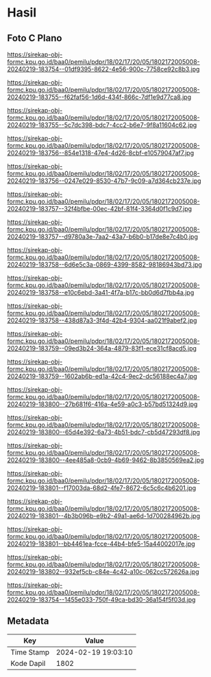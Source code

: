 # Hasil

## Foto C Plano

https://sirekap-obj-formc.kpu.go.id/baa0/pemilu/pdpr/18/02/17/20/05/1802172005008-20240219-183754--01df9395-8622-4e56-900c-7758ce92c8b3.jpg

https://sirekap-obj-formc.kpu.go.id/baa0/pemilu/pdpr/18/02/17/20/05/1802172005008-20240219-183755--f62faf56-1d6d-434f-866c-7df1e9d77ca8.jpg

https://sirekap-obj-formc.kpu.go.id/baa0/pemilu/pdpr/18/02/17/20/05/1802172005008-20240219-183755--5c7dc398-bdc7-4cc2-b6e7-9f8a11604c62.jpg

https://sirekap-obj-formc.kpu.go.id/baa0/pemilu/pdpr/18/02/17/20/05/1802172005008-20240219-183756--854e1318-47e4-4d26-8cbf-e10579047af7.jpg

https://sirekap-obj-formc.kpu.go.id/baa0/pemilu/pdpr/18/02/17/20/05/1802172005008-20240219-183756--0247e029-8530-47b7-9c09-a7d364cb237e.jpg

https://sirekap-obj-formc.kpu.go.id/baa0/pemilu/pdpr/18/02/17/20/05/1802172005008-20240219-183757--32f4bfbe-00ec-42bf-81f4-3364d0f1c9d7.jpg

https://sirekap-obj-formc.kpu.go.id/baa0/pemilu/pdpr/18/02/17/20/05/1802172005008-20240219-183757--d9780a3e-7aa2-43a7-b6b0-b17de8e7c4b0.jpg

https://sirekap-obj-formc.kpu.go.id/baa0/pemilu/pdpr/18/02/17/20/05/1802172005008-20240219-183758--6d6e5c3a-0869-4399-8582-98186943bd73.jpg

https://sirekap-obj-formc.kpu.go.id/baa0/pemilu/pdpr/18/02/17/20/05/1802172005008-20240219-183758--e10c6ebd-3a41-4f7a-b17c-bb0d6d7fbb4a.jpg

https://sirekap-obj-formc.kpu.go.id/baa0/pemilu/pdpr/18/02/17/20/05/1802172005008-20240219-183758--438d87a3-3f4d-42b4-9304-aa021f9abef2.jpg

https://sirekap-obj-formc.kpu.go.id/baa0/pemilu/pdpr/18/02/17/20/05/1802172005008-20240219-183759--09ed3b24-364a-4879-83f1-ece31cf8acd5.jpg

https://sirekap-obj-formc.kpu.go.id/baa0/pemilu/pdpr/18/02/17/20/05/1802172005008-20240219-183759--1602ab6b-ed1a-42c4-9ec2-dc56188ec4a7.jpg

https://sirekap-obj-formc.kpu.go.id/baa0/pemilu/pdpr/18/02/17/20/05/1802172005008-20240219-183800--27b681f6-416a-4e59-a0c3-b57bd51324d9.jpg

https://sirekap-obj-formc.kpu.go.id/baa0/pemilu/pdpr/18/02/17/20/05/1802172005008-20240219-183800--65d4e392-6a73-4b51-bdc7-cb5d47293df8.jpg

https://sirekap-obj-formc.kpu.go.id/baa0/pemilu/pdpr/18/02/17/20/05/1802172005008-20240219-183800--4ee485a8-0cb9-4b69-9462-8b3850569ea2.jpg

https://sirekap-obj-formc.kpu.go.id/baa0/pemilu/pdpr/18/02/17/20/05/1802172005008-20240219-183801--f17003da-68d2-4fe7-8672-6c5c6c4b6201.jpg

https://sirekap-obj-formc.kpu.go.id/baa0/pemilu/pdpr/18/02/17/20/05/1802172005008-20240219-183801--4b3b096b-e9b2-49a1-ae6d-1d700284962b.jpg

https://sirekap-obj-formc.kpu.go.id/baa0/pemilu/pdpr/18/02/17/20/05/1802172005008-20240219-183801--bb4461ea-fcce-44b4-bfe5-15a44002017e.jpg

https://sirekap-obj-formc.kpu.go.id/baa0/pemilu/pdpr/18/02/17/20/05/1802172005008-20240219-183802--932ef5cb-c84e-4c42-a10c-062cc572626a.jpg

https://sirekap-obj-formc.kpu.go.id/baa0/pemilu/pdpr/18/02/17/20/05/1802172005008-20240219-183754--1455e033-750f-49ca-bd30-36a154f5f03d.jpg


## Metadata

| Key        | Value               |
| ---------- | ------------------- |
| Time Stamp | 2024-02-19 19:03:10 |
| Kode Dapil | 1802                |



